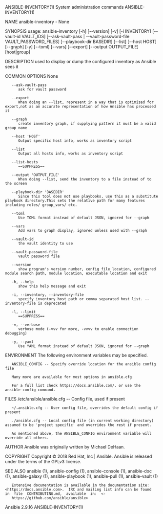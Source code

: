 ANSIBLE-INVENTORY(1)                                                          System administration commands                                                          ANSIBLE-INVENTORY(1)

NAME
       ansible-inventory - None

SYNOPSIS
       usage: ansible-inventory [-h] [--version] [-v] [-i INVENTORY]
              [--vault-id  VAULT_IDS]  [--ask-vault-pass  |  --vault-password-file  VAULT_PASSWORD_FILES] [--playbook-dir BASEDIR] [--list] [--host HOST] [--graph] [-y] [--toml] [--vars]
              [--export] [--output OUTPUT_FILE] [host|group]

DESCRIPTION
       used to display or dump the configured inventory as Ansible sees it

COMMON OPTIONS
          None

       --ask-vault-pass
          ask for vault password

       --export
          When doing an --list, represent in a way that is optimized for export,not as an accurate representation of how Ansible has processed it

       --graph
          create inventory graph, if supplying pattern it must be a valid group name

       --host 'HOST'
          Output specific host info, works as inventory script

       --list
          Output all hosts info, works as inventory script

       --list-hosts
          ==SUPPRESS==

       --output 'OUTPUT_FILE'
          When doing --list, send the inventory to a file instead of to the screen

       --playbook-dir 'BASEDIR'
          Since this tool does not use playbooks, use this as a substitute playbook directory.This sets the relative path for many features including roles/ group_vars/ etc.

       --toml
          Use TOML format instead of default JSON, ignored for --graph

       --vars
          Add vars to graph display, ignored unless used with --graph

       --vault-id
          the vault identity to use

       --vault-password-file
          vault password file

       --version
          show program's version number, config file location, configured module search path, module location, executable location and exit

       -h, --help
          show this help message and exit

       -i, --inventory, --inventory-file
          specify inventory host path or comma separated host list. --inventory-file is deprecated

       -l, --limit
          ==SUPPRESS==

       -v, --verbose
          verbose mode (-vvv for more, -vvvv to enable connection debugging)

       -y, --yaml
          Use YAML format instead of default JSON, ignored for --graph

ENVIRONMENT
       The following environment variables may be specified.

       ANSIBLE_CONFIG -- Specify override location for the ansible config file

       Many more are available for most options in ansible.cfg

       For a full list check https://docs.ansible.com/. or use the ansible-config command.

FILES
       /etc/ansible/ansible.cfg -- Config file, used if present

       ~/.ansible.cfg -- User config file, overrides the default config if present

       ./ansible.cfg -- Local config file (in current working directory) assumed to be 'project specific' and overrides the rest if present.

       As mentioned above, the ANSIBLE_CONFIG environment variable will override all others.

AUTHOR
       Ansible was originally written by Michael DeHaan.

COPYRIGHT
       Copyright © 2018 Red Hat, Inc | Ansible.  Ansible is released under the terms of the GPLv3 license.

SEE ALSO
       ansible (1), ansible-config (1), ansible-console (1), ansible-doc (1), ansible-galaxy (1), ansible-playbook (1), ansible-pull (1), ansible-vault (1)

       Extensive documentation is available in the documentation site: <https://docs.ansible.com>.  IRC and mailing list info can be found  in  file  CONTRIBUTING.md,  available  in:  <‐
       https://github.com/ansible/ansible>

Ansible 2.9.16                                                                                                                                                        ANSIBLE-INVENTORY(1)
